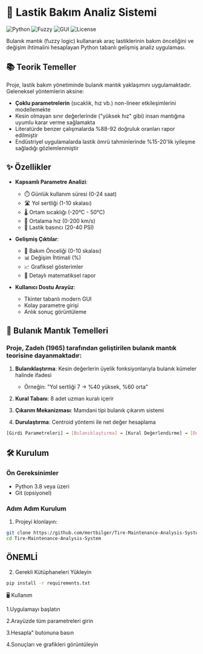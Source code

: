 # 🚗 Lastik Bakım Analiz Sistemi

![Python](https://img.shields.io/badge/Python-3.8+-blue)
![Fuzzy](https://img.shields.io/badge/Fuzzy%20Logic-scikit--fuzzy-green)
![GUI](https://img.shields.io/badge/GUI-Tkinter-orange)
![License](https://img.shields.io/badge/License-MIT-yellow)

Bulanık mantık (fuzzy logic) kullanarak araç lastiklerinin bakım önceliğini ve değişim ihtimalini hesaplayan Python tabanlı gelişmiş analiz uygulaması.


## 📚 Teorik Temeller

Proje, lastik bakım yönetiminde bulanık mantık yaklaşımını uygulamaktadır. Geleneksel yöntemlerin aksine:

- **Çoklu parametrelerin** (sıcaklık, hız vb.) non-lineer etkileşimlerini modellemekte
- Kesin olmayan sınır değerlerinde ("yüksek hız" gibi) insan mantığına uyumlu karar verme sağlamakta
- Literatürde benzer çalışmalarda %88-92 doğruluk oranları rapor edilmiştir
- Endüstriyel uygulamalarda lastik ömrü tahminlerinde %15-20'lik iyileşme sağladığı gözlemlenmiştir

## ✨ Özellikler

- **Kapsamlı Parametre Analizi**:
  - ⏱️ Günlük kullanım süresi (0-24 saat)
  - 🛣️ Yol sertliği (1-10 skalası)
  - 🌡️ Ortam sıcaklığı (-20°C - 50°C)
  - 🚗 Ortalama hız (0-200 km/s)
  - 💨 Lastik basıncı (20-40 PSI)

- **Gelişmiş Çıktılar**:
  - 🔢 Bakım Önceliği (0-10 skalası)
  - 📊 Değişim İhtimali (%)
  - 📈 Grafiksel gösterimler
  - 📝 Detaylı matematiksel rapor

- **Kullanıcı Dostu Arayüz**:
  - Tkinter tabanlı modern GUI
  - Kolay parametre girişi
  - Anlık sonuç görüntüleme
 
## 🧠 Bulanık Mantık Temelleri

### Proje, Zadeh (1965) tarafından geliştirilen bulanık mantık teorisine dayanmaktadır:


1. **Bulanıklaştırma**: Kesin değerlerin üyelik fonksiyonlarıyla bulanık kümeler halinde ifadesi
   - Örneğin: "Yol sertliği 7 → %40 yüksek, %60 orta"

2. **Kural Tabanı**: 8 adet uzman kuralı içerir

3. **Çıkarım Mekanizması**: Mamdani tipi bulanık çıkarım sistemi

4. **Durulaştırma**: Centroid yöntemi ile net değer hesaplama

```bash
[Girdi Parametreleri] → [Bulanıklaştırma] → [Kural Değerlendirme] → [Durulaştırma] → [Çıktılar]
```

## 🛠️ Kurulum

### Ön Gereksinimler
- Python 3.8 veya üzeri
- Git (opsiyonel)

### Adım Adım Kurulum

1. Projeyi klonlayın:
```bash
git clone https://github.com/mertbilger/Tire-Maintenance-Analysis-System.git
cd Tire-Maintenance-Analysis-System
```
## ÖNEMLİ

2. Gerekli Kütüphaneleri Yükleyin
```bash
pip install -r requirements.txt
```
🖥️ Kullanım

1.Uygulamayı başlatın

2.Arayüzde tüm parametreleri girin

3.Hesapla" butonuna basın

4.Sonuçları ve grafikleri görüntüleyin

